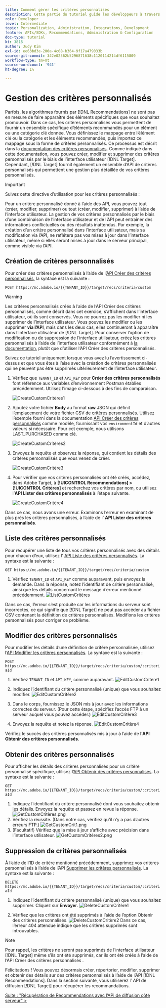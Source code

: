```yaml
---
title: Comment gérer les critères personnalisés
description: Cette partie du tutoriel guide les développeurs à travers les étapes requises pour utiliser les API Adobe Target pour gérer, créer, répertorier, modifier, obtenir et supprimer des critères Recommendations Adobe Target.
role: Developer
level: Intermediate
topic: Personalization, Administration, Integrations, Development
feature: APIs/SDKs, Recommendations, Administration & Configuration
doc-type: tutorial
kt: 3815
author: Judy Kim
exl-id: ee63bd3e-200a-4c08-b364-9f17a479033b
source-git-commit: 342e02562b5296871638c1120114214df6115809
workflow-type: tm+mt
source-wordcount: '941'
ht-degree: 1%

---
```


# Gestion des critères personnalisés

Parfois, les algorithmes fournis par [!DNL Recommendations] ne sont pas en mesure de faire apparaître des éléments spécifiques que vous souhaitez promouvoir. Dans ce cas, les critères personnalisés vous permettent de fournir un ensemble spécifique d’éléments recommandés pour un élément ou une catégorie clé donnée. Vous définissez le mappage entre l’élément clé ou la catégorie et les éléments recommandés, puis importez ce mappage sous la forme de critères personnalisés. Ce processus est décrit dans la [documentation des critères personnalisés](https://experienceleague.adobe.com/docs/target/using/recommendations/criteria/recommendations-csv.html?lang=en). Comme indiqué dans cette documentation, vous pouvez créer, modifier et supprimer des critères personnalisés par le biais de l’interface utilisateur [!DNL Target]. Cependant, [!DNL Target] fournit également un ensemble d’API de critères personnalisés qui permettent une gestion plus détaillée de vos critères personnalisés.

>[!IMPORTANT]
>
>Suivez cette directive d’utilisation pour les critères personnalisés :
>
> Pour un critère personnalisé donné à l’aide des API, vous pouvez tout (créer, modifier, supprimer) ou tout (créer, modifier, supprimer) à l’aide de l’interface utilisateur. La gestion de vos critères personnalisés par le biais d’une combinaison de l’interface utilisateur et de l’API peut entraîner des informations conflictuelles ou des résultats inattendus. Par exemple, la création d’un critère personnalisé dans l’interface utilisateur, mais sa modification via l’API, ne reflétera pas vos mises à jour dans l’interface utilisateur, même si elles seront mises à jour dans le serveur principal, comme visible via l’API.

## Création de critères personnalisés

Pour créer des critères personnalisés à l’aide de l’[API Créer des critères personnalisés](https://developers.adobetarget.com/api/recommendations/#operation/createCriteriaCustom), la syntaxe est la suivante :

`POST https://mc.adobe.io/{{TENANT_ID}}/target/recs/criteria/custom`

>[!WARNING]
>
>Les critères personnalisés créés à l’aide de l’API Créer des critères personnalisés, comme décrit dans cet exercice, s’affichent dans l’interface utilisateur, où ils sont conservés. Vous ne pourrez pas les modifier ni les supprimer de l’interface utilisateur. Vous pouvez les modifier ou les supprimer **via l’API**, mais dans les deux cas, elles continueront à apparaître dans l’interface utilisateur de [!DNL Target]. Pour conserver l’option de modification ou de suppression de l’interface utilisateur, créez les critères personnalisés à l’aide de l’interface utilisateur conformément à [la documentation](https://experienceleague.adobe.com/docs/target/using/recommendations/criteria/recommendations-csv.html?lang=en), plutôt que d’utiliser l’API Créer des critères personnalisés.

Suivez ce tutoriel uniquement lorsque vous avez lu l’avertissement ci-dessus et que vous êtes à l’aise avec la création de critères personnalisés qui ne peuvent pas être supprimés ultérieurement de l’interface utilisateur.

1. Vérifiez que `TENANT_ID` et `API_KEY` pour **Créer des critères personnalisés** font référence aux variables d’environnement Postman établies précédemment. Utilisez l’image ci-dessous à des fins de comparaison.

   ![CreateCustomCritères1](assets/CreateCustomCriteria1.png)

2. Ajoutez votre fichier **Body** au format **raw** JSON qui définit l’emplacement de votre fichier CSV de critères personnalisés. Utilisez l’exemple fourni dans la documentation [API Créer des critères personnalisés](https://developers.adobetarget.com/api/recommendations/#operation/getAllCriteriaCustom) comme modèle, fournissant vos `environmentId` et d’autres valeurs si nécessaire. Pour cet exemple, nous utilisons LAST_PURCHASED comme clé.

   ![CreateCustomCritères2](assets/CreateCustomCriteria2.png)

3. Envoyez la requête et observez la réponse, qui contient les détails des critères personnalisés que vous venez de créer.

   ![CreateCustomCritère3](assets/CreateCustomCriteria3.png)

4. Pour vérifier que vos critères personnalisés ont été créés, accédez, dans Adobe Target, à **[!UICONTROL Recommendations] > [!UICONTROL Critères]** et recherchez vos critères par nom, ou utilisez l’**API Lister des critères personnalisés** à l’étape suivante.

   ![CreateCustomCritère4](assets/CreateCustomCriteria4.png)

Dans ce cas, nous avons une erreur. Examinons l’erreur en examinant de plus près les critères personnalisés, à l’aide de l’ **API Lister des critères personnalisés**.

## Liste des critères personnalisés

Pour récupérer une liste de tous vos critères personnalisés avec des détails pour chacun d’eux, utilisez l’ [API Liste des critères personnalisés](https://developers.adobetarget.com/api/recommendations/#operation/getAllCriteriaCustom). La syntaxe est la suivante :

`GET https://mc.adobe.io/{{TENANT_ID}}/target/recs/criteria/custom`

1. Vérifiez `TENANT_ID` et `API_KEY` comme auparavant, puis envoyez la demande. Dans la réponse, notez l’identifiant de critère personnalisé, ainsi que les détails concernant le message d’erreur mentionné précédemment.
   ![ListCustomCritères](assets/ListCustomCriteria.png)

Dans ce cas, l’erreur s’est produite car les informations du serveur sont incorrectes, ce qui signifie que [!DNL Target] ne peut pas accéder au fichier CSV contenant la définition de critères personnalisés. Modifions les critères personnalisés pour corriger ce problème.

## Modifier des critères personnalisés

Pour modifier les détails d’une définition de critère personnalisée, utilisez l’[API Modifier les critères personnalisés](https://developers.adobetarget.com/api/recommendations/#operation/updateCriteriaCustom). La syntaxe est la suivante :

`POST https://mc.adobe.io/{{TENANT_ID}}/target/recs/criteria/custom/:criteriaId`

1. Vérifiez `TENANT_ID` et `API_KEY`, comme auparavant.
   ![EditCustomCritère1](assets/EditCustomCriteria1.png)

1. Indiquez l’identifiant du critère personnalisé (unique) que vous souhaitez modifier.
   ![EditCustomCritère2](assets/EditCustomCriteria2.png)

1. Dans le corps, fournissez le JSON mis à jour avec les informations correctes du serveur. (Pour cette étape, spécifiez l’accès FTP à un serveur auquel vous pouvez accéder.)
   ![EditCustomCritère3](assets/EditCustomCriteria3.png)

1. Envoyez la requête et notez la réponse.
   ![EditCustomCritère4](assets/EditCustomCriteria4.png)

Vérifiez le succès des critères personnalisés mis à jour à l’aide de l’**API Obtenir des critères personnalisés**.

## Obtenir des critères personnalisés

Pour afficher les détails des critères personnalisés pour un critère personnalisé spécifique, utilisez l’[API Obtenir des critères personnalisés](https://developers.adobetarget.com/api/recommendations/#operation/getCriteriaCustom). La syntaxe est la suivante :

`GET https://mc.adobe.io/{{TENANT_ID}}/target/recs/criteria/custom/:criteriaId`

1. Indiquez l’identifiant du critère personnalisé dont vous souhaitez obtenir les détails. Envoyez la requête et passez en revue la réponse.
   ![GetCustomCritères.png](assets/GetCustomCriteria.png)
1. Vérifiez la réussite. (Dans notre cas, vérifiez qu’il n’y a pas d’autres erreurs FTP.)
   ![GetCustomCrit1.png](assets/GetCustomCriteria1.png)
1. (Facultatif) Vérifiez que la mise à jour s’affiche avec précision dans l’interface utilisateur.
   ![GetCustomCritères2.png](assets/GetCustomCriteria2.png)

## Suppression de critères personnalisés

À l’aide de l’ID de critère mentionné précédemment, supprimez vos critères personnalisés à l’aide de l’API [Supprimer les critères personnalisés](https://developers.adobetarget.com/api/recommendations/#operation/deleteCriteriaCustom). La syntaxe est la suivante :

`DELETE https://mc.adobe.io/{{TENANT_ID}}/target/recs/criteria/custom/:criteriaId`

1. Indiquez l’identifiant du critère personnalisé (unique) que vous souhaitez supprimer. Cliquez sur **Envoyer**.
   ![DeleteCustomCritère1](assets/DeleteCustomCriteria1.png)

1. Vérifiez que les critères ont été supprimés à l’aide de l’option Obtenir des critères personnalisés.
   ![DeleteCustomCritère2](assets/DeleteCustomCriteria2.png)
Dans ce cas, l’erreur 404 attendue indique que les critères supprimés sont introuvables.

>[!NOTE]
>Pour rappel, les critères ne seront pas supprimés de l’interface utilisateur [!DNL Target] même s’ils ont été supprimés, car ils ont été créés à l’aide de l’API Créer des critères personnalisés .

Félicitations ! Vous pouvez désormais créer, répertorier, modifier, supprimer et obtenir des détails sur des critères personnalisés à l’aide de l’API [!DNL Recommendations]. Dans la section suivante, vous utiliserez l’ API de diffusion [!DNL Target] pour récupérer les recommandations.

[Suite : &quot;Récupération de Recommendations avec l’API de diffusion côté serveur&quot; >](fetch-recs-server-side-delivery-api.md)
